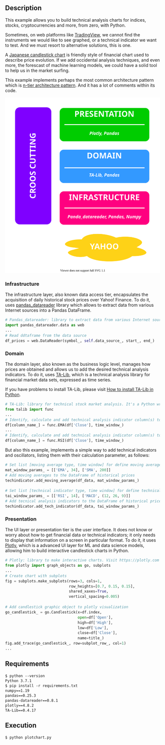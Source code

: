 ## Description

This example allows you to build technical analysis charts for indices, stocks, cryptocurrencies and more, from zero, with Python. 

Sometimes, on web platforms like [TradingView](https://www.tradingview.com/chart/), we cannot find the instruments we would like to see graphed, or a technical indicator we want to test. And we must resort to alternative solutions, this is one.

A [Japanese candlestick chart](https://en.wikipedia.org/wiki/Candlestick_chart) is friendly style of financial chart used to describe price evolution. If we add occidental analysis techniques, and even more, the forescast of machine learning models, we could have a solid tool to help us in the market surfing.

This example implements perhaps the most common architecture pattern which is [n-tier architecture pattern](https://www.oreilly.com/library/view/software-architecture-patterns/9781491971437/ch01.html). And it has a lot of comments within its code.

![Three-Tier architecture pattern](/assets/arquitecture.svg "Three-Tier architecture pattern")

### Infrastructure

The infrastructure layer, also known data access tier, encapsulates the acquisition of daily historical stock prices over Yahoo! Finance. To do it, uses [pandas_datareader](https://pypi.org/project/pandas-datareader/) library which allows to extract data from various Internet sources into a Pandas DataFrame. 

````python
# Pandas_datareader: library to extract data from various Internet sources into a pandas DataFrame.
import pandas_datareader.data as web
...
# Read ddtaframe from the data source
df_prices = web.DataReader(symbol_, self.data_source_, start_, end_)
````   

### Domain

The domain layer, also known as the business logic level, manages how prices are obtained and allows us to add the desired technical analysis indicators. To do it, uses [TA-Lib](https://ta-lib.org), which is a technical analysis library for financial market data sets, expressed as time series.

If you have problems to install TA-Lib, please visit [How to install TA-Lib in Python](https://blog.quantinsti.com/install-ta-lib-python/#windows).

````python
# TA-Lib: library for technical stock market analysis. It's a Python wrapper for TA-LIB based on Cython.
from talib import func
...
# Identify, calculate and add technical analysis indicator column(s) to the DataFrame
df[column_name_] = func.EMA(df['Close'], time_window_)
...
# Identify, calculate and add technical analysis indicator column(s) to the DataFrame
df[column_name_] = func.RSI(df['Close'], time_window_)
````

But also this example, implements a simple way to add technical indicators and oscillators, listing them with their calculation parameter, as follows:

````python
# Set list [moving average type, time window] for define moving averages to calculate
mat_window_params_ = [['EMA', 34], ['SMA', 200]]
# Add moving averages to the DataFrame of historical prices
techindicator.add_moving_average(df_data, mat_window_params_)

# Set list [technical indicator type, time window] for define technical analysis indicators to calculate
tai_window_params_ = [['RSI', 14], ['MACD', (12, 26, 9)]]
# Add tecnical analysis indicators to the DataFrame of historical prices
techindicator.add_tech_indicator(df_data, tai_window_params_)
````
  
### Presentation

The UI layer or presentation tier is the user interface. It does not know or worry about how to get financial data or technical indicators; it only needs to display that information on a screen in particular format. To do it, it uses [Plotly](https://plotly.com/python/candlestick-charts/), which is a advanced UI layer for ML and data science models, allowing him to build interactive candlestick charts in Python.

````python
# Plotly: library to make interactive charts. Visit https://plotly.com
from plotly import graph_objects as go, subplots
...
# Create chart with subplots
fig = subplots.make_subplots(rows=3, cols=1,
                             row_heights=[0.7, 0.15, 0.15],
                             shared_xaxes=True,
                             vertical_spacing=0.005)

# Add candlestick graphic object to plotly visualization
go_candlestick_ = go.Candlestick(x=df.index,
                                 open=df['Open'],
                                 high=df['High'],
                                 low=df['Low'],
                                 close=df['Close'],
                                 name=title_)
fig.add_trace(go_candlestick_, row=subplot_row_, col=1)
...
````

## Requirements
````console
$ python --version  
Python 3.7.1  
$ pip install -r requirements.txt
numpy==1.19
pandas==0.25.3
pandas-datareader==0.8.1
plotly==4.8.2
TA-Lib==0.4.17
````

## Execution
````console
$ python plotchart.py  
````
